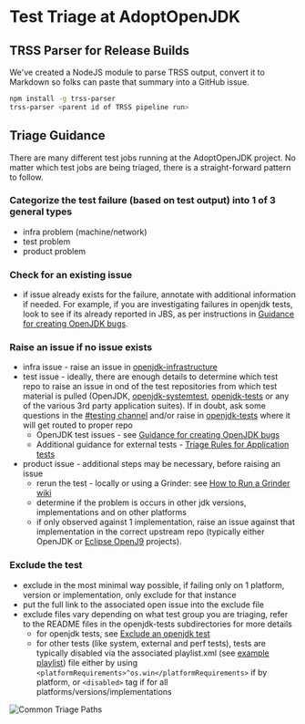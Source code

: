 # Test Triage at AdoptOpenJDK

## TRSS Parser for Release Builds

We've created a NodeJS module to parse TRSS output, convert it to Markdown so folks can paste that summary into a GitHub issue.

```bash
npm install -g trss-parser
trss-parser <parent id of TRSS pipeline run>
```

## Triage Guidance

There are many different test jobs running at the AdoptOpenJDK project.  No matter which test jobs are being triaged, there is a straight-forward pattern to follow.

### Categorize the test failure (based on test output) into 1 of 3 general types

- infra problem (machine/network)
- test problem
- product problem

### Check for an existing issue

- if issue already exists for the failure, annotate with additional information if needed.  For example, if you are investigating failures in openjdk tests, look to see if its already reported in JBS, as per instructions in [Guidance for creating OpenJDK bugs](https://github.com/adoptium/aqa-tests/wiki/Guidance-for-Creating-OpenJDK-Test-Defects).

### Raise an issue if no issue exists

- infra issue - raise an issue in [openjdk-infrastructure](https://github.com/AdoptOpenJDK/openjdk-infrastructure/issues)
- test issue - ideally, there are enough details to determine which test repo to raise an issue in ond of the test repositories from which test material is pulled (OpenJDK, [openjdk-systemtest](https://github.com/adoptium/aqa-systemtest/issues), [openjdk-tests](https://github.com/adoptium/aqa-tests/issues) or any of the various 3rd party application suites).  If in doubt, ask some questions in the [#testing channel](https://adoptopenjdk.slack.com/messages/C5219G28G) and/or raise in [openjdk-tests](https://github.com/adoptium/aqa-tests/issues) where it will get routed to proper repo
  - OpenJDK test issues - see [Guidance for creating OpenJDK bugs](https://github.com/adoptium/aqa-tests/wiki/Guidance-for-Creating-OpenJDK-Test-Defects)
  - Additional guidance for external tests - [Triage Rules for Application tests](https://github.com/adoptium/aqa-tests/tree/master/external#triage-rules)
- product issue - additional steps may be necessary, before raising an issue
  - rerun the test - locally or using a Grinder: see [How to Run a Grinder wiki](https://github.com/adoptium/aqa-tests/wiki/How-to-Run-a-Grinder-Build-on-Jenkins)
  - determine if the problem is occurs in other jdk versions, implementations and on other platforms
  - if only observed against 1 implementation, raise an issue against that implementation in the correct upstream repo (typically either OpenJDK or [Eclipse OpenJ9](https://github.com/eclipse-openj9/openj9/issues) projects).

### Exclude the test

- exclude in the most minimal way possible, if failing only on 1 platform, version or implementation, only exclude for that instance
- put the full link to the associated open issue into the exclude file
- exclude files vary depending on what test group you are triaging, refer to the README files in the openjdk-tests subdirectories for more details
  - for openjdk tests, see [Exclude an openjdk test](https://github.com/adoptium/aqa-tests/tree/master/openjdk#exclude-a-testcase)
  - for other tests (like system, external and perf tests), tests are typically disabled via the associated playlist.xml (see [example playlist](https://github.com/adoptium/aqa-tests/blob/master/external/example-test/playlist.xml)) file either by using `<platformRequirements>^os.win</platformRequirements>` if by platform, or `<disabled>` tag if for all platforms/versions/implementations

![Common Triage Paths](./diagrams/commonTriagePaths.png)
